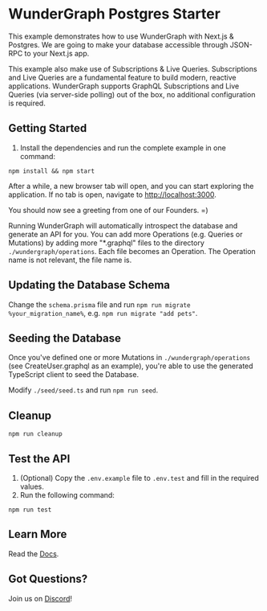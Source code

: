 # WunderGraph Postgres Starter

This example demonstrates how to use WunderGraph with Next.js & Postgres. We are going to make your database accessible through JSON-RPC to your Next.js app.

This example also make use of Subscriptions & Live Queries.
Subscriptions and Live Queries are a fundamental feature to build modern, reactive applications.
WunderGraph supports GraphQL Subscriptions and Live Queries (via server-side polling) out of the box, no additional configuration is required.

## Getting Started

1. Install the dependencies and run the complete example in one command:

```shell
npm install && npm start
```

After a while, a new browser tab will open,
and you can start exploring the application.
If no tab is open, navigate to [http://localhost:3000](http://localhost:3000).

You should now see a greeting from one of our Founders. =)

Running WunderGraph will automatically introspect the database and generate an API for you.
You can add more Operations (e.g. Queries or Mutations) by adding more "\*.graphql" files to the directory `./wundergraph/operations`.
Each file becomes an Operation. The Operation name is not relevant, the file name is.

## Updating the Database Schema

Change the `schema.prisma` file and run `npm run migrate %your_migration_name%`,
e.g. `npm run migrate "add pets"`.

## Seeding the Database

Once you've defined one or more Mutations in `./wundergraph/operations` (see CreateUser.graphql as an example),
you're able to use the generated TypeScript client to seed the Database.

Modify `./seed/seed.ts` and run `npm run seed`.

## Cleanup

```shell
npm run cleanup
```

## Test the API

1. (Optional) Copy the `.env.example` file to `.env.test` and fill in the required values.
2. Run the following command:

```shell
npm run test
```

## Learn More

Read the [Docs](https://wundergraph.com/docs).

## Got Questions?

Join us on [Discord](https://wundergraph.com/discord)!
